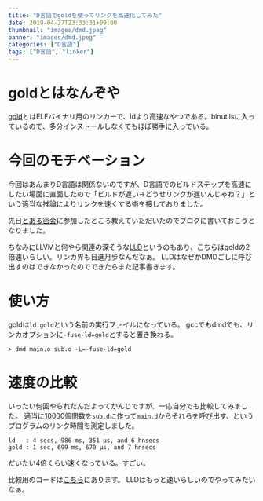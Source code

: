 ```yaml
---
title: "D言語でgoldを使ってリンクを高速化してみた"
date: 2019-04-27T23:33:31+09:00
thumbnail: "images/dmd.jpeg"
banner: "images/dmd.jpeg"
categories: ["D言語"]
tags: ["D言語", "linker"]
---
```


# goldとはなんぞや
[gold](https://en.wikipedia.org/wiki/Gold_(linke))とはELFバイナリ用のリンカーで、ldより高速なやつである。binutilsに入っているので、多分インストールしなくてもほぼ勝手に入っている。

# 今回のモチベーション
今回はあんまりD言語は関係ないのですが、D言語でのビルドステップを高速にしたい場面に直面したので「ビルドが遅い→どうせリンクが遅いんじゃね？」という適当な推論によりリンクを速くする術を捜しておりました。

先日[とある密会](https://connpass.com/event/127884/)に参加したところ教えていただいたのでブログに書いておこうとなりました。

ちなみにLLVMと何やら関連の深そうな[LLD](https://lld.llvm.org/)というのもあり、こちらはgoldの2倍速いらしい。リンカ界も日進月歩なんだなぁ。
LLDはなぜかDMDごしに呼び出すのはできなかったのでできたらまた記事書きます。

# 使い方
goldは`ld.gold`という名前の実行ファイルになっている。
gccでもdmdでも、リンカオプションに`-fuse-ld=gold`とすると置き換わる。

`> dmd main.o sub.o -L=-fuse-ld=gold`

# 速度の比較

いったい何回やられたんだよってかんじですが、一応自分でも比較してみました。
適当に10000個関数を`sub.d`に作って`main.d`からそれらを呼び出す、というプログラムのリンク時間を測定しました。
```
ld   : 4 secs, 986 ms, 351 μs, and 6 hnsecs
gold : 1 sec, 699 ms, 670 μs, and 7 hnsecs
```
だいたい4倍くらい速くなっている。すごい。

比較用のコードは[こちら](https://gist.github.com/Sobaya007/fcd6d0eaee61f33e9d22dee112e155b9)にあります。
LLDはもっと速いらしいのでやってみたいなぁ。
